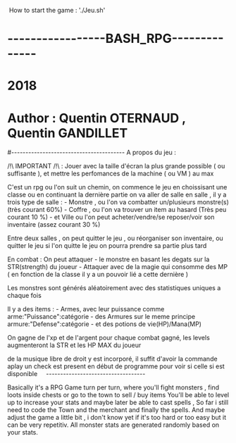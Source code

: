  How to start the game : './Jeu.sh'
 
# -----------------BASH_RPG--------------
#                   2018
# Author : Quentin OTERNAUD , Quentin GANDILLET         
#----------------------------------------
A propos du jeu : 

/!\ IMPORTANT /!\ : Jouer avec la taille d'écran la plus grande possible ( ou suffisante ), et mettre les perfomances de la machine ( ou VM ) au max 


C'est un rpg ou l'on suit un chemin, on commence le jeu en choissisant une classe ou en continuant la dernière partie
on va aller de salle en salle , il y a trois type de salle :
	- Monstre , ou l'on va combatter un/plusieurs monstre(s) (très courant 60%)
	- Coffre , ou l'on va trouver un item au hasard          (Très peu courant 10 %)
	- et Ville ou l'on peut acheter/vendre/se reposer/voir son inventaire (assez courant 30 %)

Entre deux salles , on peut quitter le jeu , ou réorganiser son inventaire, ou quitter le jeu
si l'on quitte le jeu on pourra prendre sa partie plus tard

En combat : On peut attaquer 
	- le monstre en basant les degats sur la STR(strength) du joueur
	- Attaquer avec de la magie qui consomme des MP ( en fonction de la classe il y a un pouvoir lié a cette dernière )

Les monstres sont générés aléatoirement avec des statistiques uniques a chaque fois	

Il y a des items :
	- Armes, avec leur puissance comme arme:"Puissance":catégorie
	- des Armures sur le meme principe armure:"Defense":catégorie
	- et des potions de vie(HP)/Mana(MP)

On gagne de l'xp et de l'argent pour chaque combat gagné, les levels augmenteront la STR et les HP MAX du joueur


de la musique libre de droit y est incorporé, il suffit d'avoir la commande aplay
un check est present en début de programme pour voir si celle si est disponible 
    
								-----------------------------------

Basically it's a RPG Game turn per turn, where you'll fight monsters , find loots inside chests or go to the town to sell / buy items
You'll be able to level up to increase your stats and maybe later be able to cast spells , So far i still need to code the Town and the merchant and finally the spells.
And maybe adjust the game a little bit , i don't know yet if it's too hard or too easy but it can be very repetitiv.
All monster stats are generated randomly based on your stats.
